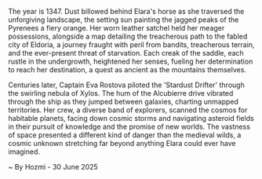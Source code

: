 
The year is 1347.  Dust billowed behind Elara's horse as she traversed the unforgiving landscape, the setting sun painting the jagged peaks of the Pyrenees a fiery orange.  Her worn leather satchel held her meager possessions, alongside a map detailing the treacherous path to the fabled city of Eldoria, a journey fraught with peril from bandits, treacherous terrain, and the ever-present threat of starvation.  Each creak of the saddle, each rustle in the undergrowth, heightened her senses, fueling her determination to reach her destination, a quest as ancient as the mountains themselves.

Centuries later, Captain Eva Rostova piloted the 'Stardust Drifter' through the swirling nebula of Xylos.  The hum of the Alcubierre drive vibrated through the ship as they jumped between galaxies, charting unmapped territories.  Her crew, a diverse band of explorers, scanned the cosmos for habitable planets, facing down cosmic storms and navigating asteroid fields in their pursuit of knowledge and the promise of new worlds. The vastness of space presented a different kind of danger than the medieval wilds, a cosmic unknown stretching far beyond anything Elara could ever have imagined.

~ By Hozmi - 30 June 2025
